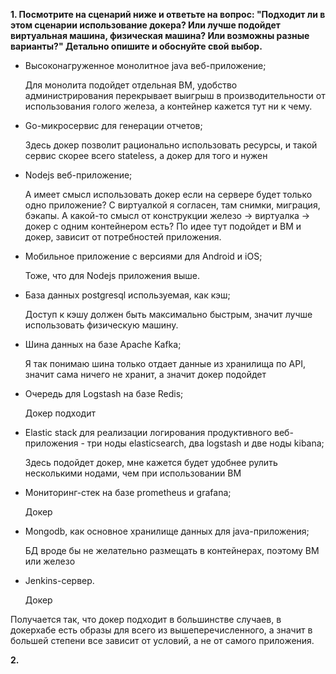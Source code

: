 **1. Посмотрите на сценарий ниже и ответьте на вопрос: "Подходит ли в этом сценарии использование докера? Или лучше подойдет виртуальная машина, физическая машина? Или возможны разные варианты?" Детально опишите и обоснуйте свой выбор.**    

* Высоконагруженное монолитное java веб-приложение;  

  Для монолита подойдет отдельная ВМ, удобство администрирования перекрывает выигрыш в производительности от использования голого железа, а контейнер кажется тут ни к чему.  
  
* Go-микросервис для генерации отчетов;  

  Здесь докер позволит рационально использовать ресурсы, и такой сервис скорее всего stateless, а докер для того  и нужен 

* Nodejs веб-приложение;  

  А имеет смысл использовать докер если на сервере будет только одно приложение? С виртуалкой я согласен, там снимки, миграция, бэкапы. А какой-то смысл от конструкции железо -> виртуалка -> докер с одним контейнером есть? По идее тут подойдет и ВМ и докер, зависит от потребностей приложения.  
  
* Мобильное приложение c версиями для Android и iOS;  

  Тоже, что для Nodejs приложения выше.  
  
* База данных postgresql используемая, как кэш;  
  
  Доступ к кэшу должен быть максимально быстрым, значит лучше использовать физическую машину.
  
* Шина данных на базе Apache Kafka;  
  
  Я так понимаю шина только отдает данные из хранилища по API, значит сама  ничего не хранит, а значит докер подойдет  
  
* Очередь для Logstash на базе Redis;  

  Докер подходит  
  
* Elastic stack для реализации логирования продуктивного веб-приложения - три ноды elasticsearch, два logstash и две ноды kibana;  

  Здесь подойдет докер, мне кажется будет удобнее рулить несколькими нодами, чем при использовании ВМ

* Мониторинг-стек на базе prometheus и grafana;  

  Докер
  
* Mongodb, как основное хранилище данных для java-приложения;

  БД вроде бы не желательно размещать в контейнерах, поэтому ВМ или железо  
  
* Jenkins-сервер. 

  Докер  
  
Получается так, что докер подходит в большинстве случаев, в докерхабе есть образы для всего из вышеперечисленного, а значит в большей степени все зависит от условий, а не от самого приложения.  

**2.**  
